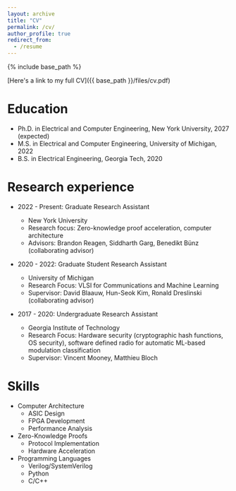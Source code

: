 ```yaml
---
layout: archive
title: "CV"
permalink: /cv/
author_profile: true
redirect_from:
  - /resume
---
```


{% include base_path %}

[Here's a link to my full CV]({{ base_path }}/files/cv.pdf)

Education
======
* Ph.D. in Electrical and Computer Engineering, New York University, 2027 (expected)
* M.S. in Electrical and Computer Engineering, University of Michigan, 2022
* B.S. in Electrical Engineering, Georgia Tech, 2020

Research experience
======
* 2022 - Present: Graduate Research Assistant
  * New York University
  * Research focus: Zero-knowledge proof acceleration, computer architecture
  * Advisors: Brandon Reagen, Siddharth Garg, Benedikt Bünz (collaborating advisor)

* 2020 - 2022: Graduate Student Research Assistant
  * University of Michigan
  * Research Focus: VLSI for Communications and Machine Learning
  * Supervisor: David Blaauw, Hun-Seok Kim, Ronald Dreslinski (collaborating advisor)

* 2017 - 2020: Undergraduate Research Assistant
  * Georgia Institute of Technology
  * Research Focus: Hardware security (cryptographic hash functions, OS security), software defined radio for automatic ML-based modulation classification
  * Supervisor: Vincent Mooney, Matthieu Bloch

Skills
======
* Computer Architecture
  * ASIC Design
  * FPGA Development
  * Performance Analysis
* Zero-Knowledge Proofs
  * Protocol Implementation
  * Hardware Acceleration
* Programming Languages
  * Verilog/SystemVerilog
  * Python
  * C/C++

<!-- Publications
======
  <ul>{% for post in site.publications reversed %}
    {% include archive-single-cv.html %}
  {% endfor %}</ul>
  
Talks
======
  <ul>{% for post in site.talks reversed %}
    {% include archive-single-talk-cv.html  %}
  {% endfor %}</ul>
  
Teaching
======
  <ul>{% for post in site.teaching reversed %}
    {% include archive-single-cv.html %}
  {% endfor %}</ul>
  
Service and leadership
======
* Currently signed in to 43 different slack teams -->
